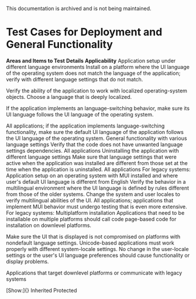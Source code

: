 This documentation is archived and is not being maintained.

# Test Cases for Deployment and General Functionality

**Areas and Items to Test**
**Details**
**Applicability**
Application setup under different language environments
Install on a platform where the UI language of the operating system does not match the language of the application; verify with different language settings that do not match.

Verify the ability of the application to work with localized operating-system objects. Choose a language that is deeply localized.

If the application implements an language-switching behavior, make sure its UI language follows the UI language of the operating system.

All applications; if the application implements language-switching functionality, make sure the default UI language of the application follows the UI language of the operating system.
General functionality with various language settings
Verify that the code does not have unwanted language settings dependencies.
All applications
Uninstalling the application with different language settings
Make sure that language settings that were active when the application was installed are different from those set at the time when the application is uninstalled.
All applications
For legacy systems: Application setup on an operating system with MUI installed and where user's default UI language is different from English
Verify the behavior in a multilingual environment where the UI language is defined by rules different from those of the older systems. Change the system and user locales to verify multilingual abilities of the UI.
All applications; applications that implement MUI behavior must undergo testing that is even more extensive.
For legacy systems: Multiplatform installation
Applications that need to be installable on multiple platforms should call code page-based code for installation on downlevel platforms.

Make sure the UI that is displayed is not compromised on platforms with nondefault language settings. Unicode-based applications must work properly with different system-locale settings. No change in the user-locale settings or the user's UI language preferences should cause functionality or display problems.

Applications that target downlevel platforms or communicate with legacy systems

[Show:]{} Inherited Protected
